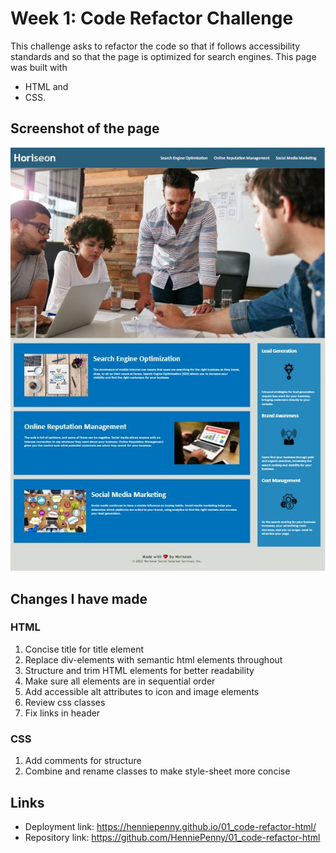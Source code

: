 # Week 1: Code Refactor Challenge

This challenge asks to refactor the code so that if follows accessibility standards and so that the page is optimized for search engines.
This page was built with 
- HTML and 
- CSS.

## Screenshot of the page
![Horiseon webpage screenshot](./Assets/Screenshot-Horiseon.JPG)


## Changes I have made

### HTML
1. Concise title for title element
2. Replace div-elements with semantic html elements throughout
3. Structure and trim HTML elements for better readability
4. Make sure all elements are in sequential order
5. Add accessible alt attributes to icon and image elements
6. Review css classes
7. Fix links in header

### CSS
1. Add comments for structure
2. Combine and rename classes to make style-sheet more concise

## Links
- Deployment link: https://henniepenny.github.io/01_code-refactor-html/
- Repository link: https://github.com/HenniePenny/01_code-refactor-html